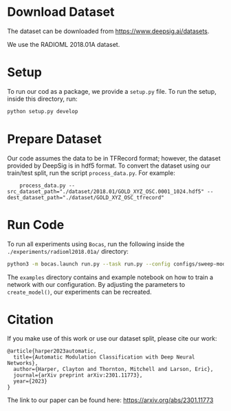 # Download Dataset

The dataset can be downloaded from https://www.deepsig.ai/datasets.

We use the RADIOML 2018.01A dataset.

# Setup

To run our cod as a package, we provide a `setup.py` file.  To run the setup, inside this directory, run:

```bash
python setup.py develop
```

# Prepare Dataset

Our code assumes the data to be in TFRecord format; however, the dataset provided by DeepSig is in hdf5 format.  To convert the dataset using our train/test split, run the script `process_data.py`.  For example:

```
    process_data.py --src_dataset_path="./dataset/2018.01/GOLD_XYZ_OSC.0001_1024.hdf5" --dest_dataset_path="./dataset/GOLD_XYZ_OSC_tfrecord"
```

# Run Code

To run all experiments using `Bocas`, run the following inside the `./experiments/radioml2018.01a/` directory:

```bash
python3 -m bocas.launch run.py --task run.py --config configs/sweep-models.py
```

The `examples` directory contains and example notebook on how to train a network with our configuration.  By adjusting the parameters to `create_model()`, our experiments can be recreated.

# Citation

If you make use of this work or use our dataset split, please cite our work:

```
@article{harper2023automatic,
  title={Automatic Modulation Classification with Deep Neural Networks},
  author={Harper, Clayton and Thornton, Mitchell and Larson, Eric},
  journal={arXiv preprint arXiv:2301.11773},
  year={2023}
}
```

The link to our paper can be found here: https://arxiv.org/abs/2301.11773